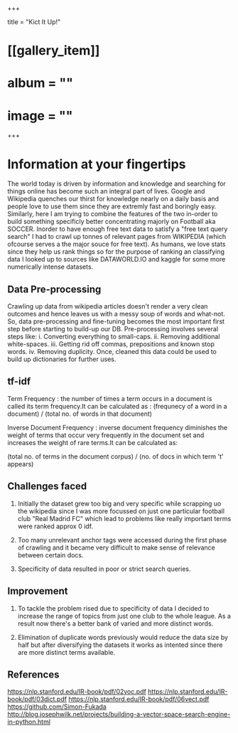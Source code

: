 +++

title =  "Kict It Up!"

# [[gallery_item]]
# album = ""
# image = ""
+++

**<h1> Information at your fingertips </h1>**

The world today is driven by information and knowledge and searching for things online has become such an integral part of lives. Google and Wikipedia quenches our thirst for knowledge nearly on a daily basis and people love to use them since they are extremly fast and boringly easy. Similarly, here I am trying to combine the features of the two in-order to build something specificly better concentrating majorly on Football aka SOCCER.
Inorder to have enough free text data to satisfy a "free text query search" I had to crawl up tonnes of relevant pages from WIKIPEDIA (which ofcourse serves a the major souce for free text). As humans, we love stats since they help us rank things so for the purpose of ranking an classifying data I looked up to sources like DATAWORLD.IO and kaggle for some more numerically intense datasets.


**<h2> Data Pre-processing </h2>**

Crawling up data from wikipedia articles doesn't render a very clean outcomes and hence leaves us with a messy soup of words and what-not. So, data pre-processing and fine-tuning becomes the most important first step before starting to build-up our DB.
Pre-processing involves several steps like:
                                           i. Converting everything to small-caps.
                                           ii. Removing additional white-spaces.
                                           iii. Getting rid off commas, prepositions and known stop words.
                                           iv. Removing duplicity.
Once, cleaned this data could be used to build up dictionaries for further uses.


**<h2> tf-idf </h2>**
  
Term Frequency : the number of times a term occurs in a document is called its term frequency.It can be calculated as : (frequnecy of a word in a document) / (total no. of words in that document)


Inverse Document Frequency : inverse document frequency diminishes the weight of terms that occur very frequently in the document set and increases the weight of rare terms.It can be calculated as:

(total no. of terms in the document corpus) / (no. of docs in which term 't' appears)


**<h2> Challenges faced</h2>**

1. Initially the dataset grew too big and very specific while scrapping uo the wikipedia since I was more       focussed on just one particular football club "Real Madrid FC" which lead to problems like really important terms were ranked approx 0 idf.

2. Too many unrelevant anchor tags were accessed during the first phase of crawling and it became very difficult to make sense of relevance between certain docs.

3. Specificity of data resulted in poor or strict search queries.


**<h2> Improvement </h2>**

1. To tackle the problem rised due to specificity of data I decided to increase the range of topics from just one club to the whole league. As a result now there's a better bank of varied and more distinct words.

2. Elimination of duplicate words previously would reduce the data size by half but after diversifying the datasets it works as intented since there are more distinct terms available.

**<h2> References </h2>**

https://nlp.stanford.edu/IR-book/pdf/02voc.pdf
https://nlp.stanford.edu/IR-book/pdf/03dict.pdf
https://nlp.stanford.edu/IR-book/pdf/06vect.pdf
https://github.com/Simon-Fukada
http://blog.josephwilk.net/projects/building-a-vector-space-search-engine-in-python.html
